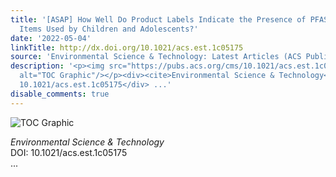 ```yaml
---
title: '[ASAP] How Well Do Product Labels Indicate the Presence of PFAS in Consumer
  Items Used by Children and Adolescents?'
date: '2022-05-04'
linkTitle: http://dx.doi.org/10.1021/acs.est.1c05175
source: 'Environmental Science & Technology: Latest Articles (ACS Publications)'
description: '<p><img src="https://pubs.acs.org/cms/10.1021/acs.est.1c05175/asset/images/medium/es1c05175_0005.gif"
  alt="TOC Graphic"/></p><div><cite>Environmental Science & Technology</cite></div><div>DOI:
  10.1021/acs.est.1c05175</div> ...'
disable_comments: true
---
```

<p><img src="https://pubs.acs.org/cms/10.1021/acs.est.1c05175/asset/images/medium/es1c05175_0005.gif" alt="TOC Graphic"/></p><div><cite>Environmental Science & Technology</cite></div><div>DOI: 10.1021/acs.est.1c05175</div> ...